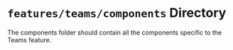 # `features/teams/components` Directory

The components folder should contain all the components specific to the Teams feature.
